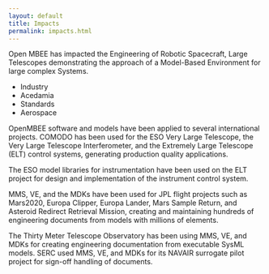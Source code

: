 ```yaml
---
layout: default
title: Impacts
permalink: impacts.html
---
```


Open MBEE has impacted the Engineering of Robotic Spacecraft, Large Telescopes demonstrating the approach of a Model-Based Environment for large complex Systems.

- Industry
- Acedamia
- Standards
- Aerospace

OpenMBEE software and models have been applied to several international projects. 
COMODO has been used for the ESO Very Large Telescope, the Very Large Telescope Interferometer, and the Extremely Large Telescope (ELT) control systems, generating production quality applications.

The ESO model libraries for instrumentation have been used on the ELT project for design and implementation of the instrument control system.

MMS, VE, and the MDKs have been used for JPL flight projects such as Mars2020, Europa Clipper, Europa Lander, Mars Sample Return, and Asteroid Redirect Retrieval Mission, creating and maintaining hundreds of engineering documents from models with millions of elements.

The Thirty Meter Telescope Observatory has been using MMS, VE, and MDKs for creating engineering documentation from executable SysML models.
SERC used MMS, VE, and MDKs for its NAVAIR surrogate pilot project for sign-off handling of documents.

